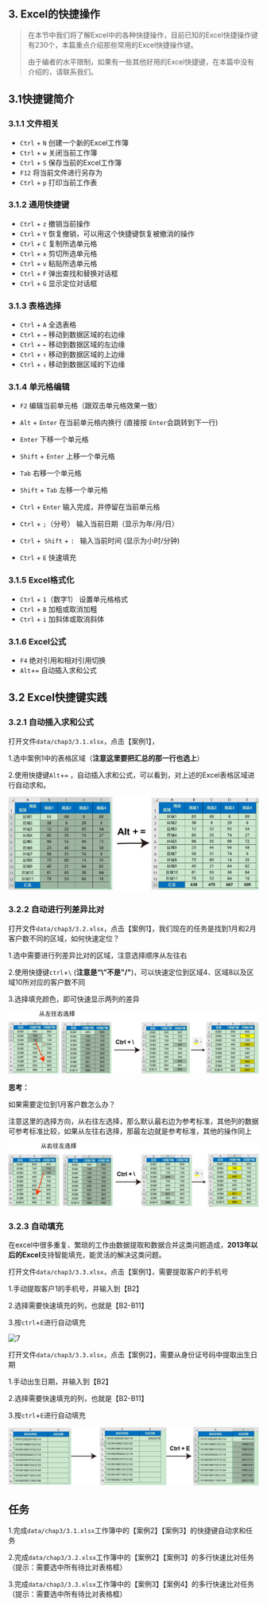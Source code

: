 ## 3. Excel的快捷操作

> 在本节中我们将了解Excel中的各种快捷操作，目前已知的Excel快捷操作键有230个，本篇重点介绍那些常用的Excel快捷操作键。
>
> 由于编者的水平限制，如果有一些其他好用的Excel快捷键，在本篇中没有介绍的，请联系我们。

## 3.1快捷键简介

### 3.1.1 文件相关

- `Ctrl` + `N`     创建一个新的Excel工作簿 
- `Ctrl` + `w`     关闭当前工作簿
- `Ctrl` + `S`     保存当前的Excel工作簿
- `F12`               将当前文件进行另存为
- `Ctrl` + `p`     打印当前工作表

### 3.1.2 通用快捷键

- `Ctrl` + `z`    撤销当前操作
- `Ctrl` + `Y`     恢复撤销，可以用这个快捷键恢复被撤消的操作 
- `Ctrl` + `C`     复制所选单元格
- `Ctrl` + `x`     剪切所选单元格
- `Ctrl` + `v`     粘贴所选单元格
- `Ctrl` + `F`     弹出查找和替换对话框 
- `Ctrl` + `G`     显示定位对话框

### 3.1.3 表格选择

- `Ctrl` + `A`     全选表格
- `Ctrl` + `→`    移动到数据区域的右边缘
- `Ctrl` + `←`    移动到数据区域的左边缘
- `Ctrl` + `↑`    移动到数据区域的上边缘
- `Ctrl` + `↓`    移动到数据区域的下边缘 

### 3.1.4 单元格编辑

- `F2`                             编辑当前单元格（跟双击单元格效果一致） 
- `Alt` + `Enter`          在当前单元格内换行 (直接按 `Enter`会跳转到下一行)

- `Enter`                      下移一个单元格 
- `Shift` + `Enter`       上移一个单元格  
- `Tab`                           右移一个单元格 
- `Shift` + `Tab`            左移一个单元格 
- `Ctrl` + `Enter`          输入完成，并停留在当前单元格 
- `Ctrl` + `;`（分号）    输入当前日期（显示为年/月/日）
- `Ctrl` +` Shift` + `: `    输入当前时间 (显示为小时/分钟)
- `Ctrl` + `E`                   快速填充 

### 3.1.5 Excel格式化

- `Ctrl` + `1`（数字1）   设置单元格格式
- `Ctrl` + `B`                    加粗或取消加粗
- `Ctrl` + `i`                     加斜体或取消斜体 

### 3.1.6 Excel公式

- `F4`              绝对引用和相对引用切换
- `Alt`+`=`      自动插入求和公式

## 3.2 Excel快捷键实践

### 3.2.1 自动插入求和公式

打开文件`data/chap3/3.1.xlsx`，点击【案例1】，

1.选中案例1中的表格区域（**注意这里要把汇总的那一行也选上**）

2.使用快捷键`Alt`+`=` ，自动插入求和公式，可以看到，对上述的Excel表格区域进行自动求和。

![1](./images/chap3/1.png)

### 3.2.2 自动进行列差异比对

打开文件`data/chap3/3.2.xlsx`，点击【案例1】，我们现在的任务是找到1月和2月客户数不同的区域，如何快速定位？

1.选中需要进行列差异比对的区域，注意选择顺序从左往右

2.使用快捷键`ctrl`+`\` (**注意是“\”不是"/"**)，可以快速定位到区域4、区域8以及区域10所对应的客户数不同

3.选择填充颜色，即可快速显示两列的差异

![4](./images/chap3/2.png)

**思考：**

如果需要定位到1月客户数怎么办？

注意这里的选择方向，从右往左选择，那么默认最右边为参考标准，其他列的数据可参考标准比较，如果从左往右选择，那最左边就是参考标准，其他的操作同上

![image-20220805204114860](./images/chap3/3.png)

### 3.2.3 自动填充

在excel中很多重复、繁琐的工作由数据提取和数据合并这类问题造成，**2013年以后的Excel**支持智能填充，能灵活的解决这类问题。

打开文件`data/chap3/3.3.xlsx`，点击【案例1】，需要提取客户的手机号

1.手动提取客户1的手机号，并输入到【B2】

2.选择需要快速填充的列，也就是【B2-B11】

3.按`ctrl`+`E`进行自动填充

![7](./images/chap3/7.png)

打开文件`data/chap3/3.3.xlsx`，点击【案例2】，需要从身份证号码中提取出生日期

1.手动出生日期，并输入到【B2】

2.选择需要快速填充的列，也就是【B2-B11】

3.按`ctrl`+`E`进行自动填充

![4](./images/chap3/4.png)

## 任务

​	1.完成`data/chap3/3.1.xlsx`工作簿中的【案例2】【案例3】的快捷键自动求和任务

​	2.完成`data/chap3/3.2.xlsx`工作簿中的【案例2】【案例3】的多行快速比对任务（提示：需要选中所有待比对表格框）

​	3.完成`data/chap3/3.3.xlsx`工作簿中的【案例3】【案例4】的多行快速比对任务（提示：需要选中所有待比对表格框）
